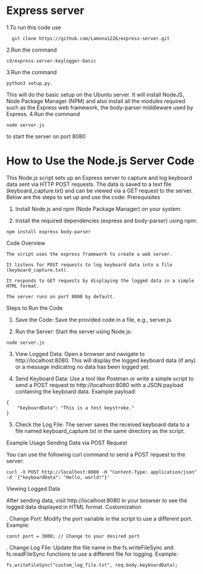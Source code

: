 # Express server


1.To run this code use 
      
      git clone https://github.com/Lamona1226/express-server.git
2.Run the command
    
    cd/express-server-keylogger-basic
3.Run the command 
    
    python3 setup.py.
This will do the basic setup on the Ubuntu server. It will install NodeJS, Node Package Manager (NPM) and also install all the modules required such as the Express web framework, the body-parser middleware used by Express.
4.Run the command 
    
    node server.js
to start the server on port 8080
# How to Use the Node.js Server Code

This Node.js script sets up an Express server to capture and log keyboard data sent via HTTP POST requests. The data is saved to a text file (keyboard_capture.txt) and can be viewed via a GET request to the server. Below are the steps to set up and use the code:
Prerequisites

   1. Install Node.js and npm (Node Package Manager) on your system.

   2. Install the required dependencies (express and body-parser) using npm:

    npm install express body-parser

Code Overview

    The script uses the express framework to create a web server.

    It listens for POST requests to log keyboard data into a file (keyboard_capture.txt).

    It responds to GET requests by displaying the logged data in a simple HTML format.

    The server runs on port 8080 by default.

Steps to Run the Code

   1. Save the Code:
    Save the provided code in a file, e.g., server.js.

   2. Run the Server:
    Start the server using Node.js:
   

    node server.js

  3.  View Logged Data:
    Open a browser and navigate to http://localhost:8080. This will display the logged keyboard data (if any) or a message indicating no data has been logged yet.

   4. Send Keyboard Data:
    Use a tool like Postman or write a simple script to send a POST request to http://localhost:8080 with a JSON payload containing the keyboard data. Example payload:
    

    {
        "keyboardData": "This is a test keystroke."
    }

   5. Check the Log File:
    The server saves the received keyboard data to a file named keyboard_capture.txt in the same directory as the script.

Example Usage
Sending Data via POST Request

You can use the following curl command to send a POST request to the server:


    curl -X POST http://localhost:8080 -H "Content-Type: application/json" -d '{"keyboardData": "Hello, world!"}'

Viewing Logged Data

After sending data, visit http://localhost:8080 in your browser to see the logged data displayed in HTML format.
Customization

   . Change Port:
    Modify the port variable in the script to use a different port.
    Example:
    

    const port = 3000; // Change to your desired port

  .  Change Log File:
    Update the file name in the fs.writeFileSync and fs.readFileSync functions to use a different file for logging.
    Example:
   

    fs.writeFileSync("custom_log_file.txt", req.body.keyboardData);





